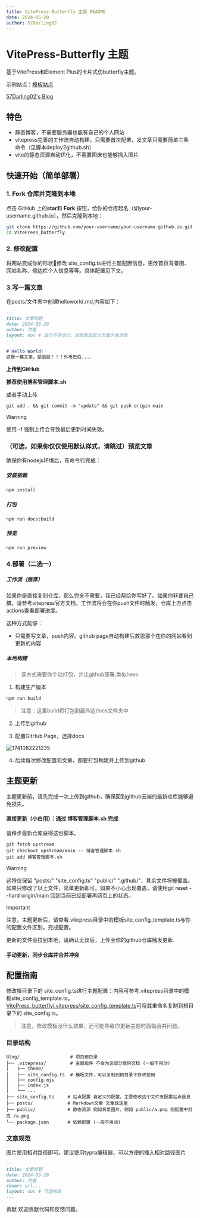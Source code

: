 ```yaml
---
title: VitePress-Butterfly 主题 README
date: 2024-05-20
author: 57Darling02
---
```


# VitePress-Butterfly 主题

基于VitePress和Element Plus的卡片式仿butterfly主题。

示例站点：[模板站点](https://vitepress.57d02.cn/)

[57Darling02's Blog](https://57darling02.github.io/)

##  特色

- 静态博客，不需要服务器也能有自己的个人网站
- vitepress完善的工作流自动构建，只需要首次配置，发文章只需要简单三条命令（见脚本deploy2github.sh）
- vite的静态资源自动优化，不需要图床也能够插入图片

##  快速开始（简单部署）

### **1. Fork 仓库并克隆到本地**

点击 GitHub 上的**star**和 **Fork** 按钮，给你的仓库起名（如your-username.github.io），然后克隆到本地：

```bash
git clone https://github.com/your-username/your-username.github.io.git
cd VitePress_butterfly
```

### 2. 修改配置

将网站变成你的形状😤修改 site_config.ts进行主题配置信息，更改首页背景图、网站名称、侧边栏个人信息等等。具体配置见下文。

### 3.写一篇文章

在posts/文件夹中创建helloworld.md,内容如下：

```markdown
---
title: 文章标题
date: 2024-03-20
author: 作者
layout: doc # 这行不写也行，涉及到自定义页面才会涉及
---

# Hello World!
这是一篇文章，蛤蛤蛤！！！外币巴伯....

```

 **上传到GitHub**

**推荐使用博客管理脚本.sh**

或者手动上传

```
git add . && git commit -m "update" && git push origin main
```

> [!WARNING]
> 使用 -f 强制上传会导致最后更新时间失效。

### （可选，如果你仅仅使用默认样式，请跳过）预览文章

确保你有nodejs环境后，在命令行完成：

##### 安装依赖

```cmd
npm install
```

##### 打包

```
npm run docs:build
```

##### 预览
```
npm run preview
```



### 4.部署（二选一）

##### 工作流（推荐）

如果你是直接复刻仓库，那么完全不需要，我已经帮给你写好了。如果你非要自己搞，请参考vitepress官方文档。工作流将会在你push文件时触发，仓库上方点击actions查看部署进度。

这种方式能够：

- 只需要写文章，push内容。github page自动构建后救恩那个在你的网站看到更新的内容

##### 本地构建

> 该方式需要你手动打包，并让github部署,类似hexo

1. 构建生产版本

```bash
npm run build
```
>  注意：这里build将打包到最外边docs文件夹中

2. 上传到github

3. 配置GitHub Page，选择docs

![1741082221235](https://resource-un4.pages.dev/article/1741082221235.png)

4. 后续每次修改配置和文章，都要打包构建并上传到github

## 主题更新

主题更新前，请先完成一次上传到github，确保回到github云端的最新仓库能够避免损失。

#### 直接更新（小白用）：通过 博客管理脚本.sh 完成

请移步最新仓库获得这份脚本。

```
git fetch upstream
git checkout upstream/main -- 博客管理脚本.sh
git add 博客管理脚本.sh
```



> [!WARNING]
> 这将仅保留 "posts/" "site_config.ts"  "public/"  ".github/"，其余文件将被覆盖。如果只修改了以上文件，简单更新即可。如果不小心出现覆盖，请使用git reset --hard origin/main 回到当前已经部署再网页上的状态。


> [!IMPORTANT]
> 注意，主题更新后，请查看.vitepress目录中的模板site_config_template.ts与你的配置文件区别，完成配置。

更新的文件会拉到本地，请确认无误后，上传至你的github仓库触发更新.

#### 手动更新，同步仓库并合并冲突

## 配置指南

修改根目录下的 site_config.ts进行主题配置：内容可参考.vitepress目录中的模板site_config_template.ts。[VitePress_butterfly/.vitepress/site_config_template.ts](https://github.com/57Darling02/VitePress_butterfly/blob/main/.vitepress/site_config_template.ts)可将其重命名复制到根目录下的 site_config.ts。

> 注意，修改模板没什么效果，还可能导致你更新主题时面临合并问题。

### 目录结构

```plainText
Blog/                   # 项目根目录
├── .vitepress/         # 主题组件 不会为这部分提供文档 (一般不用动)
│   ├── theme/
│   ├── site_config.ts  # 模板文件，可以复制到根目录下修改使用          
│   ├── config.mjs   
│   ├── index.js
│   └── ...   
├── site_config.ts     # 站点配置 自定义的配置，主要修改这个文件来配置站点信息
├── posts/             # Markdown文章 文章放这里
├── public/            # 静态资源 例如背景图片，例如 public/a.png 则配置中对应 /a.png
└── package.json       # 依赖配置 (一般不用动)
```
### 文章规范

图片使用相对路径即可。建议使用typra编辑器，可以方便的插入相对路径图片

```markdown
---
title: 文章标题
date: 2024-03-20
author: 作者
cover: url... 
layout: doc # 可选布局
---
```
贡献
欢迎贡献代码和反馈问题。

